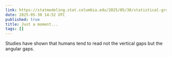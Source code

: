 ```yaml
---
link: https://statmodeling.stat.columbia.edu/2025/05/30/statistical-graphics-when-does-it-make-sense-to-introduce-deliberate-distortion-to-counteract-an-expected-perceptual-illusion/
date: 2025-05-30 14:52 UTC
published: true
title: Just a moment...
tags: []
---
```


Studies have shown that humans tend to read not the vertical gaps but the angular gaps.
